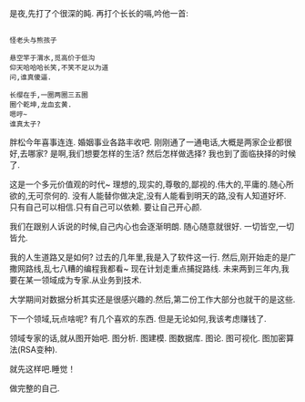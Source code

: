 是夜,先打了个很深的盹.
再打个长长的嗝,吟他一首:
```

怪老头与熊孩子 

悬空竿于渭水,觅高价于低沟
仰天哈哈哈长笑,不笑不足以为道
问,谁真傻逼.

长缨在手,一圈两圈三五圈
圈个乾坤,龙血玄黄.
嗯哼~
谁真太子?
```

胖松今年喜事连连. 婚姻事业各路丰收吧.
刚刚通了一通电话,大概是两家企业都很好,去哪家?
是啊,我们想要怎样的生活? 然后怎样做选择?
我也到了面临抉择的时候了.

这是一个多元价值观的时代~
理想的,现实的,尊敬的,鄙视的.伟大的,平庸的.随心所欲的,无可奈何的.
没有人能替你做决定,没有人能看到明天的路,没有人知道好坏.
只有自己可以相信.只有自己可以依赖. 要让自己开心颜.

我们在跟别人诉说的时候,自己内心也会逐渐明朗.
随心随意就很好. 一切皆空,一切皆允.

我的人生道路又是如何?
过去的几年里,我是入了软件这一行.
然后,刚开始走的是广撒网路线,乱七八糟的编程我都看~ 现在计划走重点捕捉路线.
未来两到三年内,我要在某一领域成为专家.从业务到技术.

大学期间对数据分析其实还是很感兴趣的.然后,第二份工作大部分也就干的是这些.

下一个领域,玩点啥呢?
有几个喜欢的东西.
但是无论如何,我该考虑赚钱了.

领域专家的话,就从图开始吧.
图分析.
图建模.
图数据库.
图论.
图可视化.
图加密算法(RSA变种).

就先这样吧.睡觉！

做完整的自己.

